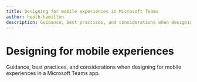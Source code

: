 ```yaml
---
title: Designing for mobile experiences in Microsoft Teams
author: heath-hamilton
description: Guidance, best practices, and considerations when designing for mobile experiences in a Microsoft Teams app.
---
```

# Designing for mobile experiences

Guidance, best practices, and considerations when designing for mobile experiences in a Microsoft Teams app.
